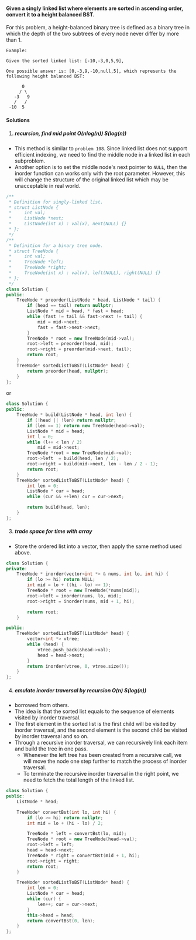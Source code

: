#### Given a singly linked list where elements are sorted in ascending order, convert it to a height balanced BST.

For this problem, a height-balanced binary tree is defined as a binary tree in which the depth of the two subtrees of every node never differ by more than 1.

```
Example:

Given the sorted linked list: [-10,-3,0,5,9],

One possible answer is: [0,-3,9,-10,null,5], which represents the following height balanced BST:

      0
     / \
   -3   9
   /   /
 -10  5
```


#### Solutions


1. ##### recursion, find mid point O(nlog(n)) S(log(n))

- This method is similar to `problem 108`. Since linked list does not support efficient indexing, we need to find the middle node in a linked list in each subproblem.
- Another option is to set the middle node's next pointer to `NULL`, then the inorder function can works only with the root parameter. However, this will change the structure of the original linked list which may be unacceptable in real world.

```c++
/**
 * Definition for singly-linked list.
 * struct ListNode {
 *     int val;
 *     ListNode *next;
 *     ListNode(int x) : val(x), next(NULL) {}
 * };
 */
/**
 * Definition for a binary tree node.
 * struct TreeNode {
 *     int val;
 *     TreeNode *left;
 *     TreeNode *right;
 *     TreeNode(int x) : val(x), left(NULL), right(NULL) {}
 * };
 */
class Solution {
public:
    TreeNode * preorder(ListNode * head, ListNode * tail) {
        if (head == tail) return nullptr;
        ListNode * mid = head, * fast = head;
        while (fast != tail && fast->next != tail) { 
            mid = mid->next;
            fast = fast->next->next;
        }
        TreeNode * root = new TreeNode(mid->val);
        root->left = preorder(head, mid);
        root->right = preorder(mid->next, tail);
        return root;
    }
    TreeNode* sortedListToBST(ListNode* head) {
        return preorder(head, nullptr);
    }
};
```

or

```c++
class Solution {
public:
    TreeNode * build(ListNode * head, int len) {
        if (!head || !len) return nullptr;
        if (len == 1) return new TreeNode(head->val);
        ListNode * mid = head;
        int l = 0;
        while (l++ < len / 2)
            mid = mid->next;
        TreeNode *root = new TreeNode(mid->val);
        root->left  = build(head, len / 2);
        root->right = build(mid->next, len - len / 2 - 1);
        return root;
    }
    TreeNode* sortedListToBST(ListNode* head) {
        int len = 0;
        ListNode * cur = head;
        while (cur && ++len) cur = cur->next;

        return build(head, len);
    }
};
```


3. ##### trade space for time with array

- Store the ordered list into a vector, then apply the same method used above.

```c++
class Solution {
private:
    TreeNode * inorder(vector<int *> & nums, int lo, int hi) {
        if (lo >= hi) return NULL;
        int mid = lo + ((hi - lo) >> 1);
        TreeNode * root = new TreeNode(*nums[mid]);
        root->left = inorder(nums, lo, mid);
        root->right = inorder(nums, mid + 1, hi);

        return root;
    }

public:
    TreeNode* sortedListToBST(ListNode* head) {
        vector<int *> vtree;
        while (head) {
            vtree.push_back(&head->val);
            head = head->next;
        }
        return inorder(vtree, 0, vtree.size());
    }
};
```


4. ##### emulate inorder traversal by recursion O(n) S(log(n))


- borrowed from others.
- The idea is that the sorted list equals to the sequence of elements visited by inorder traversal.
- The first element in the sorted list is the first child will be visited by inorder traversal, and the second element is the second child be visited by inorder traversal and so on.
- Through a recursive inorder traversal, we can recursively link each item and build the tree in one pass.
    - Whenever the left tree has been created from a recursive call, we will move the node one step further to match the process of inorder traversal.
    - To terminate the recursive inorder traversal in the right point, we need to fetch the total length of the linked list.

```c++
class Solution {
public:
    ListNode * head;

    TreeNode* convertBst(int lo, int hi) {
        if (lo >= hi) return nullptr;
        int mid = lo + (hi - lo) / 2;

        TreeNode * left = convertBst(lo, mid);
        TreeNode * root = new TreeNode(head->val);
        root->left = left;
        head = head->next;
        TreeNode * right = convertBst(mid + 1, hi);
        root->right = right;
        return root;
    }

    TreeNode* sortedListToBST(ListNode* head) {
        int len = 0;
        ListNode * cur = head;
        while (cur) {
            len++; cur = cur->next;
        }
        this->head = head;
        return convertBst(0, len);
    }
};
```